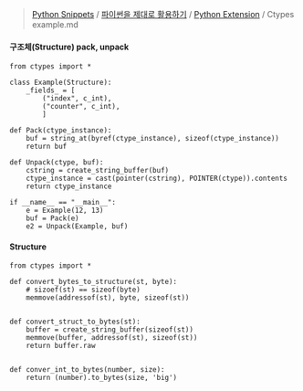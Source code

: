 > [Python Snippets](../../README.md) / [파이썬을 제대로 활용하기](../README.md) / [Python Extension](README.md) / Ctypes example.md
#### 구조체(Structure) pack, unpack

```
from ctypes import *

class Example(Structure):
    _fields_ = [
        ("index", c_int),
        ("counter", c_int),
        ]

def Pack(ctype_instance):
    buf = string_at(byref(ctype_instance), sizeof(ctype_instance))
    return buf

def Unpack(ctype, buf):
    cstring = create_string_buffer(buf)
    ctype_instance = cast(pointer(cstring), POINTER(ctype)).contents
    return ctype_instance

if __name__ == "__main__":
    e = Example(12, 13)
    buf = Pack(e)
    e2 = Unpack(Example, buf)
```


#### Structure

```
from ctypes import *

def convert_bytes_to_structure(st, byte):
    # sizoef(st) == sizeof(byte)
    memmove(addressof(st), byte, sizeof(st))


def convert_struct_to_bytes(st):
    buffer = create_string_buffer(sizeof(st))
    memmove(buffer, addressof(st), sizeof(st))
    return buffer.raw


def conver_int_to_bytes(number, size):
    return (number).to_bytes(size, 'big')
```
